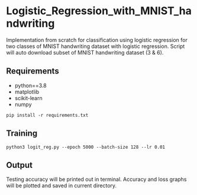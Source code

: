# Logistic_Regression_with_MNIST_handwriting
 Implementation from scratch for classification using logistic regression for two classes of MNIST handwriting dataset with logistic regression. Script will auto download subset of MNIST handwriting dataset (3 & 6).

## Requirements

- python==3.8
- matplotlib
- scikit-learn
- numpy

```
pip install -r requirements.txt
```

## Training
```
python3 logit_reg.py --epoch 5000 --batch-size 128 --lr 0.01
```

## Output
Testing accuracy will be printed out in terminal. Accuracy and loss graphs will be plotted and saved in current directory.